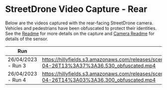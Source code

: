 # StreetDrone Video Capture - Rear

Below are the videos captured with the rear-facing StreetDrone camera.  Vehicles and pedestrians have been obfuscated to protect their identities. 
See the [Readme](ReadMe.md) for more details on the capture and [Camera Readme](../../ReadMe.md) for details of the sensor.


|Run | Link |
|----|------|
| 26/04/2023 - Run 3 | https://hillyfields.s3.amazonaws.com/releases/scenegraph/bubble/StreetDrone/Cameras/Rear/Video/STREETDRONE.REARCAM_VIDEO.2023-04-26T13%3A37%3A36.530_obfuscated.mp4 |
| 26/04/2023 - Run 4 | https://hillyfields.s3.amazonaws.com/releases/scenegraph/bubble/StreetDrone/Cameras/Rear/Video/STREETDRONE.REARCAM_VIDEO.2023-04-26T14%3A03%3A36.300_obfuscated.mp4 |

